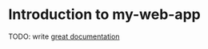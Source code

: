 # Introduction to my-web-app

TODO: write [great documentation](http://jacobian.org/writing/what-to-write/)
